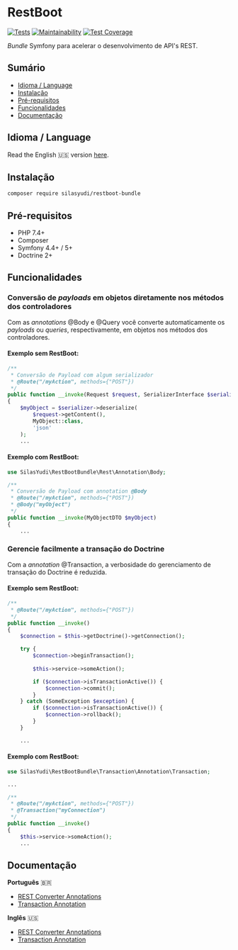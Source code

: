 # RestBoot

[![Tests](https://github.com/silasyudi/restboot-bundle/actions/workflows/tests.yml/badge.svg)](https://github.com/silasyudi/restboot-bundle/actions/workflows/tests.yml)
[![Maintainability](https://api.codeclimate.com/v1/badges/6e06d94e4468b1e8f655/maintainability)](https://codeclimate.com/github/silasyudi/restboot-bundle/maintainability)
[![Test Coverage](https://api.codeclimate.com/v1/badges/6e06d94e4468b1e8f655/test_coverage)](https://codeclimate.com/github/silasyudi/restboot-bundle/test_coverage)

*Bundle* Symfony para acelerar o desenvolvimento de API's REST.

## Sumário
- [Idioma / Language](#idioma--language)
- [Instalação](#instalao)
- [Pré-requisitos](#pr-requisitos)
- [Funcionalidades](#funcionalidades)
- [Documentação](#documentao)

## Idioma / Language

Read the English :us: version [here](README.md).

## Instalação

```sh
composer require silasyudi/restboot-bundle
```

## Pré-requisitos

- PHP 7.4+
- Composer
- Symfony 4.4+ / 5+
- Doctrine 2+

## Funcionalidades

### Conversão de *payloads* em objetos diretamente nos métodos dos controladores 

Com as *annotations* @Body e @Query você converte automaticamente os *payloads* ou *queries*,
respectivamente, em objetos nos métodos dos controladores.

#### Exemplo sem RestBoot:

```php
/**
 * Conversão de Payload com algum serializador 
 * @Route("/myAction", methods={"POST"}) 
 */
public function __invoke(Request $request, SerializerInterface $serializer)
{
    $myObject = $serializer->deserialize(
        $request->getContent(),
        MyObject::class,
        'json'
    );
    ...
```

#### Exemplo com RestBoot:

```php
use SilasYudi\RestBootBundle\Rest\Annotation\Body;

/**
 * Conversão de Payload com annotation @Body
 * @Route("/myAction", methods={"POST"})
 * @Body("myObject")
 */
public function __invoke(MyObjectDTO $myObject)
{
    ...
```

### Gerencie facilmente a transação do Doctrine

Com a *annotation* @Transaction, a verbosidade do gerenciamento de transação do Doctrine é reduzida.

#### Exemplo sem RestBoot:

```php
/**
 * @Route("/myAction", methods={"POST"}) 
 */
public function __invoke()
{
    $connection = $this->getDoctrine()->getConnection(); 

    try {
        $connection->beginTransaction();
            
        $this->service->someAction();

        if ($connection->isTransactionActive()) {
            $connection->commit();
        }
    } catch (SomeException $exception) {
        if ($connection->isTransactionActive()) {
            $connection->rollback();
        }
    }

    ...
```

#### Exemplo com RestBoot:

```php
use SilasYudi\RestBootBundle\Transaction\Annotation\Transaction;

...

/**
 * @Route("/myAction", methods={"POST"})
 * @Transaction("myConnection")
 */
public function __invoke()
{
    $this->service->someAction();
    ...
```

## Documentação

**Português** :brazil:
- [REST Converter Annotations](Documentation/REST_PT_BR.md)
- [Transaction Annotation](Documentation/TRANSACTION_PT_BR.md)

**Inglês** :us:
- [REST Converter Annotations](Documentation/REST.md)
- [Transaction Annotation](Documentation/TRANSACTION.md)

